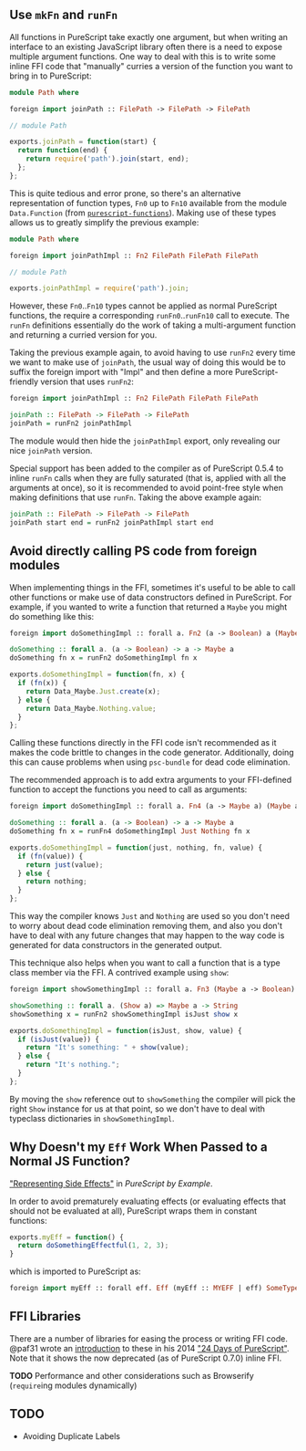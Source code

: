 ## Use `mkFn` and `runFn`

All functions in PureScript take exactly one argument, but when writing an interface to an existing JavaScript library often there is a need to expose multiple argument functions. One way to deal with this is to write some inline FFI code that "manually" curries a version of the function you want to bring in to PureScript:

```purescript
module Path where

foreign import joinPath :: FilePath -> FilePath -> FilePath
```

```javascript
// module Path

exports.joinPath = function(start) {
  return function(end) {
    return require('path').join(start, end);
  };
};
```

This is quite tedious and error prone, so there's an alternative representation of function types, `Fn0` up to `Fn10` available from the module `Data.Function` (from [`purescript-functions`](https://github.com/purescript/purescript-functions)). Making use of these types allows us to greatly simplify the previous example:

```purescript
module Path where

foreign import joinPathImpl :: Fn2 FilePath FilePath FilePath
```

```javascript
// module Path

exports.joinPathImpl = require('path').join;
```

However, these `Fn0`..`Fn10` types cannot be applied as normal PureScript functions, the require a corresponding `runFn0`..`runFn10` call to execute. The `runFn` definitions essentially do the work of taking a multi-argument function and returning a curried version for you.

Taking the previous example again, to avoid having to use `runFn2` every time we want to make use of `joinPath`, the usual way of doing this would be to suffix the foreign import with "Impl" and then define a more PureScript-friendly version that uses `runFn2`:

```purescript
foreign import joinPathImpl :: Fn2 FilePath FilePath FilePath

joinPath :: FilePath -> FilePath -> FilePath
joinPath = runFn2 joinPathImpl
```

The module would then hide the `joinPathImpl` export, only revealing our nice `joinPath` version.

Special support has been added to the compiler as of PureScript 0.5.4 to inline `runFn` calls when they are fully saturated (that is, applied with all the arguments at once), so it is recommended to avoid point-free style when making definitions that use `runFn`. Taking the above example again:

```purescript
joinPath :: FilePath -> FilePath -> FilePath
joinPath start end = runFn2 joinPathImpl start end
```

## Avoid directly calling PS code from foreign modules

When implementing things in the FFI, sometimes it's useful to be able to call other functions or make use of data constructors defined in PureScript. For example, if you wanted to write a function that returned a `Maybe` you might do something like this:

```purescript
foreign import doSomethingImpl :: forall a. Fn2 (a -> Boolean) a (Maybe a)

doSomething :: forall a. (a -> Boolean) -> a -> Maybe a
doSomething fn x = runFn2 doSomethingImpl fn x
```

```javascript
exports.doSomethingImpl = function(fn, x) {
  if (fn(x)) {
    return Data_Maybe.Just.create(x);
  } else {
    return Data_Maybe.Nothing.value;
  }
};
```

Calling these functions directly in the FFI code isn't recommended as it makes the code brittle to changes in the code generator. Additionally, doing this can cause problems when using `psc-bundle` for dead code elimination.

The recommended approach is to add extra arguments to your FFI-defined function to accept the functions you need to call as arguments:

```purescript
foreign import doSomethingImpl :: forall a. Fn4 (a -> Maybe a) (Maybe a) (a -> Boolean) a (Maybe a)

doSomething :: forall a. (a -> Boolean) -> a -> Maybe a
doSomething fn x = runFn4 doSomethingImpl Just Nothing fn x
```

```javascript
exports.doSomethingImpl = function(just, nothing, fn, value) {
  if (fn(value)) {
    return just(value);
  } else {
    return nothing;
  }
};
```

This way the compiler knows `Just` and `Nothing` are used so you don't need to worry about dead code elimination removing them, and also you don't have to deal with any future changes that may happen to the way code is generated for data constructors in the generated output.

This technique also helps when you want to call a function that is a type class member via the FFI. A contrived example using `show`:

```purescript
foreign import showSomethingImpl :: forall a. Fn3 (Maybe a -> Boolean) (a -> String) (Maybe a) String

showSomething :: forall a. (Show a) => Maybe a -> String
showSomething x = runFn2 showSomethingImpl isJust show x
```

```javascript
exports.doSomethingImpl = function(isJust, show, value) {
  if (isJust(value)) {
    return "It's something: " + show(value);
  } else {
    return "It's nothing.";
  }
};
```

By moving the `show` reference out to `showSomething` the compiler will pick the right `Show` instance for us at that point, so we don't have to deal with typeclass dictionaries in `showSomethingImpl`.

## Why Doesn't my `Eff` Work When Passed to a Normal JS Function?
["Representing Side Effects"](https://leanpub.com/purescript/read#leanpub-auto-representing-side-effects) in *PureScript by Example*.

In order to avoid prematurely evaluating effects (or evaluating effects that should not be evaluated at all), PureScript wraps them in constant functions:
```javascript
exports.myEff = function() {
  return doSomethingEffectful(1, 2, 3);
}
```
which is imported to PureScript as:
```purescript
foreign import myEff :: forall eff. Eff (myEff :: MYEFF | eff) SomeType
```

## FFI Libraries
There are a number of libraries for easing the process or writing FFI code. @paf31 wrote an [introduction](https://gist.github.com/paf31/8e9177b20ee920480fbc#day-3---purescript-easy-ffi-and-purescript-oo-ffi) to these in his 2014 ["24 Days of PureScript"](https://gist.github.com/paf31/8e9177b20ee920480fbc). Note that it shows the now deprecated (as of PureScript 0.7.0) inline FFI.

**TODO** Performance and other considerations such as Browserify (`require`ing modules dynamically)

## TODO
- Avoiding Duplicate Labels
